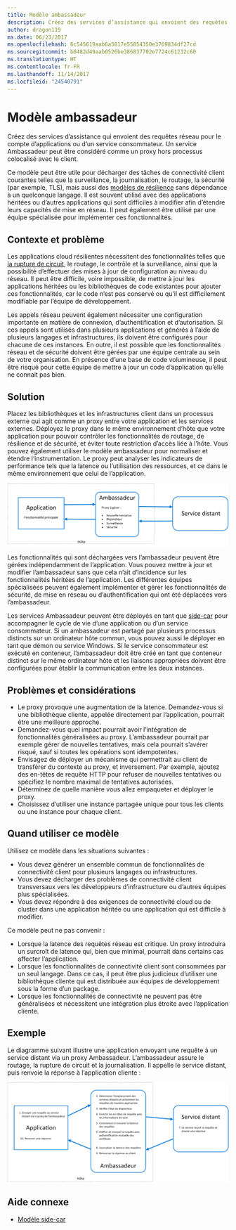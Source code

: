 ```yaml
---
title: Modèle ambassadeur
description: Créez des services d’assistance qui envoient des requêtes réseau pour le compte d’applications ou d’un service consommateur.
author: dragon119
ms.date: 06/23/2017
ms.openlocfilehash: 6c545619aab6a5817e55854350e3769834df27cd
ms.sourcegitcommit: b0482d49aab0526be386837702e7724c61232c60
ms.translationtype: HT
ms.contentlocale: fr-FR
ms.lasthandoff: 11/14/2017
ms.locfileid: "24540791"
---
```

# <a name="ambassador-pattern"></a>Modèle ambassadeur

Créez des services d’assistance qui envoient des requêtes réseau pour le compte d’applications ou d’un service consommateur. Un service Ambassadeur peut être considéré comme un proxy hors processus colocalisé avec le client.

Ce modèle peut être utile pour décharger des tâches de connectivité client courantes telles que la surveillance, la journalisation, le routage, la sécurité (par exemple, TLS), mais aussi des [modèles de résilience][resiliency-patterns] sans dépendance à un quelconque langage. Il est souvent utilisé avec des applications héritées ou d’autres applications qui sont difficiles à modifier afin d’étendre leurs capacités de mise en réseau. Il peut également être utilisé par une équipe spécialisée pour implémenter ces fonctionnalités.

## <a name="context-and-problem"></a>Contexte et problème

Les applications cloud résilientes nécessitent des fonctionnalités telles que [la rupture de circuit][circuit-breaker], le routage, le contrôle et la surveillance, ainsi que la possibilité d’effectuer des mises à jour de configuration au niveau du réseau. Il peut être difficile, voire impossible, de mettre à jour les applications héritées ou les bibliothèques de code existantes pour ajouter ces fonctionnalités, car le code n’est pas conservé ou qu’il est difficilement modifiable par l’équipe de développement.

Les appels réseau peuvent également nécessiter une configuration importante en matière de connexion, d’authentification et d’autorisation. Si ces appels sont utilisés dans plusieurs applications et générés à l’aide de plusieurs langages et infrastructures, ils doivent être configurés pour chacune de ces instances. En outre, il est possible que les fonctionnalités réseau et de sécurité doivent être gérées par une équipe centrale au sein de votre organisation. En présence d’une base de code volumineuse, il peut être risqué pour cette équipe de mettre à jour un code d’application qu’elle ne connait pas bien.

## <a name="solution"></a>Solution

Placez les bibliothèques et les infrastructures client dans un processus externe qui agit comme un proxy entre votre application et les services externes. Déployez le proxy dans le même environnement d’hôte que votre application pour pouvoir contrôler les fonctionnalités de routage, de résilience et de sécurité, et éviter toute restriction d’accès liée à l’hôte. Vous pouvez également utiliser le modèle ambassadeur pour normaliser et étendre l’instrumentation. Le proxy peut analyser les indicateurs de performance tels que la latence ou l’utilisation des ressources, et ce dans le même environnement que celui de l’application.

![](./_images/ambassador.png)

Les fonctionnalités qui sont déchargées vers l’ambassadeur peuvent être gérées indépendamment de l’application. Vous pouvez mettre à jour et modifier l’ambassadeur sans que cela n’ait d’incidence sur les fonctionnalités héritées de l’application. Les différentes équipes spécialisées peuvent également implémenter et gérer les fonctionnalités de sécurité, de mise en réseau ou d’authentification qui ont été déplacées vers l’ambassadeur.

Les services Ambassadeur peuvent être déployés en tant que [side-car][sidecar] pour accompagner le cycle de vie d’une application ou d’un service consommateur. Si un ambassadeur est partagé par plusieurs processus distincts sur un ordinateur hôte commun, vous pouvez aussi le déployer en tant que démon ou service Windows. Si le service consommateur est exécuté en conteneur, l’ambassadeur doit être créé en tant que conteneur distinct sur le même ordinateur hôte et les liaisons appropriées doivent être configurées pour établir la communication entre les deux instances.

## <a name="issues-and-considerations"></a>Problèmes et considérations

- Le proxy provoque une augmentation de la latence. Demandez-vous si une bibliothèque cliente, appelée directement par l’application, pourrait être une meilleure approche.
- Demandez-vous quel impact pourrait avoir l’intégration de fonctionnalités généralisées au proxy. L’ambassadeur pourrait par exemple gérer de nouvelles tentatives, mais cela pourrait s’avérer risqué, sauf si toutes les opérations sont idempotentes.
- Envisagez de déployer un mécanisme qui permettrait au client de transférer du contexte au proxy, et inversement. Par exemple, ajoutez des en-têtes de requête HTTP pour refuser de nouvelles tentatives ou spécifiez le nombre maximal de tentatives autorisées.
- Déterminez de quelle manière vous allez empaqueter et déployer le proxy.
- Choisissez d’utiliser une instance partagée unique pour tous les clients ou une instance pour chaque client.

## <a name="when-to-use-this-pattern"></a>Quand utiliser ce modèle

Utilisez ce modèle dans les situations suivantes :

- Vous devez générer un ensemble commun de fonctionnalités de connectivité client pour plusieurs langages ou infrastructures.
- Vous devez décharger des problèmes de connectivité client transversaux vers les développeurs d’infrastructure ou d’autres équipes plus spécialisées.
- Vous devez répondre à des exigences de connectivité cloud ou de cluster dans une application héritée ou une application qui est difficile à modifier.

Ce modèle peut ne pas convenir :

- Lorsque la latence des requêtes réseau est critique. Un proxy introduira un surcroît de latence qui, bien que minimal, pourrait dans certains cas affecter l’application.
- Lorsque les fonctionnalités de connectivité client sont consommées par un seul langage. Dans ce cas, il peut être plus judicieux d’utiliser une bibliothèque cliente qui est distribuée aux équipes de développement sous la forme d’un package.
- Lorsque les fonctionnalités de connectivité ne peuvent pas être généralisées et nécessitent une intégration plus étroite avec l’application cliente.

## <a name="example"></a>Exemple

Le diagramme suivant illustre une application envoyant une requête à un service distant via un proxy Ambassadeur. L’ambassadeur assure le routage, la rupture de circuit et la journalisation. Il appelle le service distant, puis renvoie la réponse à l’application cliente :

![](./_images/ambassador-example.png) 

## <a name="related-guidance"></a>Aide connexe

- [Modèle side-car](./sidecar.md)

<!-- links -->

[circuit-breaker]: ./circuit-breaker.md
[resiliency-patterns]: ./category/resiliency.md
[sidecar]: ./sidecar.md
